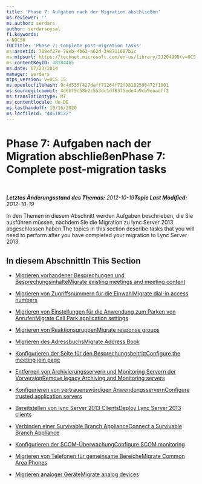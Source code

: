 ```yaml
---
title: 'Phase 7: Aufgaben nach der Migration abschließen'
ms.reviewer: ''
ms.author: serdars
author: serdarsoysal
f1.keywords:
- NOCSH
TOCTitle: 'Phase 7: Complete post-migration tasks'
ms:assetid: 709ef27e-78eb-4b63-a62d-348711687b1c
ms:mtpsurl: https://technet.microsoft.com/en-us/library/JJ204998(v=OCS.15)
ms:contentKeyID: 48184485
ms.date: 07/23/2014
manager: serdars
mtps_version: v=OCS.15
ms.openlocfilehash: 9c4d535f427daff71264f72f08182598472f1001
ms.sourcegitcommit: 4d6bf5c58b2c553dc1df8375ede4a9cb9eaadff2
ms.translationtype: MT
ms.contentlocale: de-DE
ms.lasthandoff: 10/16/2020
ms.locfileid: "48518122"
---
```

# <a name="phase-7-complete-post-migration-tasks"></a><span data-ttu-id="5258e-102">Phase 7: Aufgaben nach der Migration abschließen</span><span class="sxs-lookup"><span data-stu-id="5258e-102">Phase 7: Complete post-migration tasks</span></span>

<div data-xmlns="http://www.w3.org/1999/xhtml">

<div class="topic" data-xmlns="http://www.w3.org/1999/xhtml" data-msxsl="urn:schemas-microsoft-com:xslt" data-cs="https://msdn.microsoft.com/">

<div data-asp="https://msdn2.microsoft.com/asp">



</div>

<div id="mainSection">

<div id="mainBody">

<span> </span>

<span data-ttu-id="5258e-103">_**Letztes Änderungsstand des Themas:** 2012-10-19_</span><span class="sxs-lookup"><span data-stu-id="5258e-103">_**Topic Last Modified:** 2012-10-19_</span></span>

<span data-ttu-id="5258e-104">In den Themen in diesem Abschnitt werden Aufgaben beschrieben, die Sie ausführen müssen, nachdem Sie die Migration zu lync Server 2013 abgeschlossen haben.</span><span class="sxs-lookup"><span data-stu-id="5258e-104">The topics in this section describe tasks that you will need to perform after you have completed your migration to Lync Server 2013.</span></span>

<div>

## <a name="in-this-section"></a><span data-ttu-id="5258e-105">In diesem Abschnitt</span><span class="sxs-lookup"><span data-stu-id="5258e-105">In This Section</span></span>

  - [<span data-ttu-id="5258e-106">Migrieren vorhandener Besprechungen und Besprechungsinhalte</span><span class="sxs-lookup"><span data-stu-id="5258e-106">Migrate existing meetings and meeting content</span></span>](migrate-existing-meetings-and-meeting-content.md)

  - [<span data-ttu-id="5258e-107">Migrieren von Zugriffsnummern für die Einwahl</span><span class="sxs-lookup"><span data-stu-id="5258e-107">Migrate dial-in access numbers</span></span>](migrate-dial-in-access-numbers.md)

  - [<span data-ttu-id="5258e-108">Migrieren von Einstellungen für die Anwendung zum Parken von Anrufen</span><span class="sxs-lookup"><span data-stu-id="5258e-108">Migrate Call Park application settings</span></span>](migrate-call-park-application-settings.md)

  - [<span data-ttu-id="5258e-109">Migrieren von Reaktionsgruppen</span><span class="sxs-lookup"><span data-stu-id="5258e-109">Migrate response groups</span></span>](migrate-response-groups.md)

  - [<span data-ttu-id="5258e-110">Migrieren des Adressbuchs</span><span class="sxs-lookup"><span data-stu-id="5258e-110">Migrate Address Book</span></span>](migrate-address-book.md)

  - [<span data-ttu-id="5258e-111">Konfigurieren der Seite für den Besprechungsbeitritt</span><span class="sxs-lookup"><span data-stu-id="5258e-111">Configure the meeting join page</span></span>](configure-the-meeting-join-page.md)

  - [<span data-ttu-id="5258e-112">Entfernen von Archivierungsservern und Monitoring Servern der Vorversion</span><span class="sxs-lookup"><span data-stu-id="5258e-112">Remove legacy Archiving and Monitoring servers</span></span>](remove-legacy-archiving-and-monitoring-servers.md)

  - [<span data-ttu-id="5258e-113">Konfigurieren von vertrauenswürdigen Anwendungsservern</span><span class="sxs-lookup"><span data-stu-id="5258e-113">Configure trusted application servers</span></span>](configure-trusted-application-servers.md)

  - [<span data-ttu-id="5258e-114">Bereitstellen von lync Server 2013 Clients</span><span class="sxs-lookup"><span data-stu-id="5258e-114">Deploy Lync Server 2013 clients</span></span>](deploy-lync-server-2013-clients.md)

  - [<span data-ttu-id="5258e-115">Verbinden einer Survivable Branch Appliance</span><span class="sxs-lookup"><span data-stu-id="5258e-115">Connect a Survivable Branch Appliance</span></span>](connect-a-survivable-branch-appliance.md)

  - [<span data-ttu-id="5258e-116">Konfigurieren der SCOM-Überwachung</span><span class="sxs-lookup"><span data-stu-id="5258e-116">Configure SCOM monitoring</span></span>](configure-scom-monitoring.md)

  - [<span data-ttu-id="5258e-117">Migrieren von Telefonen für gemeinsame Bereiche</span><span class="sxs-lookup"><span data-stu-id="5258e-117">Migrate Common Area Phones</span></span>](migrate-common-area-phones.md)

  - [<span data-ttu-id="5258e-118">Migrieren analoger Geräte</span><span class="sxs-lookup"><span data-stu-id="5258e-118">Migrate analog devices</span></span>](migrate-analog-devices.md)

</div>

</div>

<span> </span>

</div>

</div>

</div>

